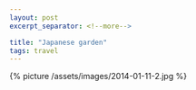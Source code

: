 ```yaml
---
layout: post
excerpt_separator: <!--more-->

title: "Japanese garden"
tags: travel
---
```


{% picture /assets/images/2014-01-11-2.jpg %}
<!--more-->